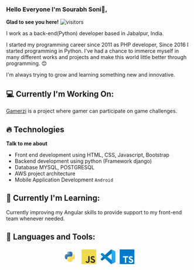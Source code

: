### Hello Everyone I'm **Sourabh Soni**👋,

**Glad to see you here!**   ![visitors](https://visitor-badge.glitch.me/badge?page_id=sourabh0207)

I work as a back-end(Python) developer based in Jabalpur, India.  

I started my programming career since 2011 as PHP developer, Since 2016 I started programming in Python. I've had a chance to immerce myself in many different works and projects and make this world little better through programming. :blush:

I'm always trying to grow and learning something new and innovative.  


## :computer: Currently I'm Working On:
<a href="https://gamerzi.com" target="__blank">Gamerzi<a> is a project where gamer can participate on game challenges.


## :fire: Technologies

**Talk to me about**
- Front end development using HTML, CSS, Javascript, Bootstrap
- Backend development using python (Framework django)
- Database MYSQL, POSTGRESQL
- AWS project architecture
- Mobile Application Development `Android`


## :book: Currently I'm Learning:
Currently improving my Angular skills to provide support to my front-end team whenever needed.

## 🧰 Languages and Tools:
<p align="center">
<img src="https://raw.githubusercontent.com/github/explore/80688e429a7d4ef2fca1e82350fe8e3517d3494d/topics/python/python.png" alt="Python" height="40" style="vertical-align:top; margin:4px">
<img src="https://raw.githubusercontent.com/github/explore/80688e429a7d4ef2fca1e82350fe8e3517d3494d/topics/javascript/javascript.png" alt="Javascript" height="40" style="vertical-align:top; margin:4px">
<img src="https://raw.githubusercontent.com/github/explore/80688e429a7d4ef2fca1e82350fe8e3517d3494d/topics/visual-studio-code/visual-studio-code.png" alt="VS Code" height="40" style="vertical-align:top; margin:4px">
<img src="https://raw.githubusercontent.com/github/explore/80688e429a7d4ef2fca1e82350fe8e3517d3494d/topics/typescript/typescript.png" alt="VS Code" height="40" style="vertical-align:top; margin:4px">
</p>

<!--
**sourabh0207/sourabh0207** is a ✨ _special_ ✨ repository because its `README.md` (this file) appears on your GitHub profile.

Here are some ideas to get you started:

- 🔭 I’m currently working on ...
- 🌱 I’m currently learning ...
- 👯 I’m looking to collaborate on ...
- 🤔 I’m looking for help with ...
- 💬 Ask me about ...
- 📫 How to reach me: ...
- 😄 Pronouns: ...
- ⚡ Fun fact: ...
-->
